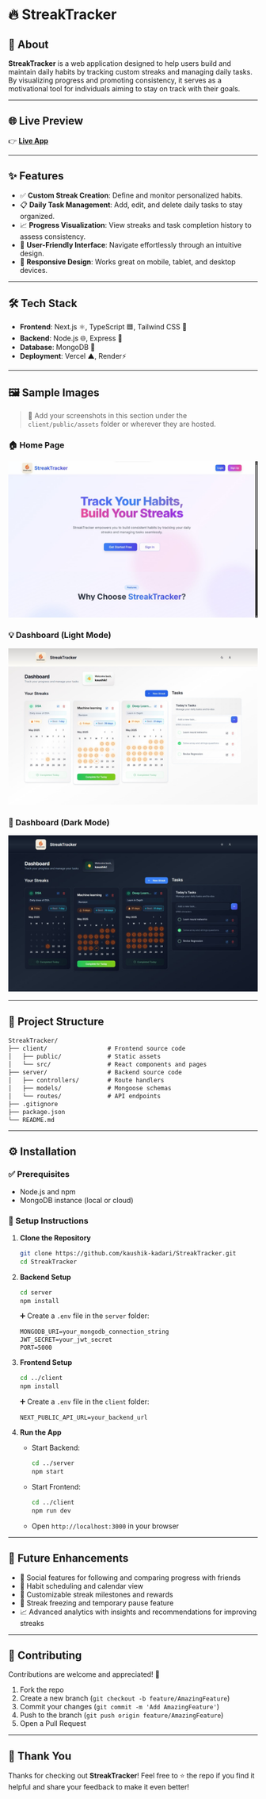 # 🔥 StreakTracker

## 📝 About

**StreakTracker** is a web application designed to help users build and maintain daily habits by tracking custom streaks and managing daily tasks. By visualizing progress and promoting consistency, it serves as a motivational tool for individuals aiming to stay on track with their goals.

---

## 🌐 Live Preview

👉 [**Live App**](https://streak-tracker-psi.vercel.app/)

---

## ✨ Features

* ✅ **Custom Streak Creation**: Define and monitor personalized habits.
* 📋 **Daily Task Management**: Add, edit, and delete daily tasks to stay organized.
* 📈 **Progress Visualization**: View streaks and task completion history to assess consistency.
* 🧭 **User-Friendly Interface**: Navigate effortlessly through an intuitive design.
* 📱 **Responsive Design**: Works great on mobile, tablet, and desktop devices.

---

## 🛠️ Tech Stack

* **Frontend**: Next.js ⚛️, TypeScript 🟦, Tailwind CSS 🎨
* **Backend**: Node.js 🌐, Express 🚂
* **Database**: MongoDB 🍃
* **Deployment**: Vercel ▲, Render⚡

---

## 🖼️ Sample Images

> 📸 Add your screenshots in this section under the `client/public/assets` folder or wherever they are hosted.

### 🏠 Home Page

![Home Page](client/public/assets/Homepage.jpg)

### 💡 Dashboard (Light Mode)

![Dashboard Light](client/public/assets/Dashboard-light.jpg)

### 🌙 Dashboard (Dark Mode)

![Dashboard Dark](client/public/assets/Dashboard-dark.jpg)

---

## 📁 Project Structure

```
StreakTracker/
├── client/                 # Frontend source code
│   ├── public/             # Static assets
│   └── src/                # React components and pages
├── server/                 # Backend source code
│   ├── controllers/        # Route handlers
│   ├── models/             # Mongoose schemas
│   └── routes/             # API endpoints
├── .gitignore
├── package.json
└── README.md
```

---

## ⚙️ Installation

### ✅ Prerequisites

* Node.js and npm
* MongoDB instance (local or cloud)

### 🚀 Setup Instructions

1. **Clone the Repository**

   ```bash
   git clone https://github.com/kaushik-kadari/StreakTracker.git
   cd StreakTracker
   ```

2. **Backend Setup**

   ```bash
   cd server
   npm install
   ```

   ➕ Create a `.env` file in the `server` folder:

   ```
   MONGODB_URI=your_mongodb_connection_string
   JWT_SECRET=your_jwt_secret
   PORT=5000
   ```

3. **Frontend Setup**

   ```bash
   cd ../client
   npm install
   ```

   ➕ Create a `.env` file in the `client` folder:

   ```
   NEXT_PUBLIC_API_URL=your_backend_url
   ```

4. **Run the App**

   * Start Backend:

     ```bash
     cd ../server
     npm start
     ```

   * Start Frontend:

     ```bash
     cd ../client
     npm run dev
     ```

   * Open `http://localhost:3000` in your browser

---

## 🚧 Future Enhancements

* 👥 Social features for following and comparing progress with friends
* 📆 Habit scheduling and calendar view
* 🎉 Customizable streak milestones and rewards
* 🚫 Streak freezing and temporary pause feature
* 📈 Advanced analytics with insights and recommendations for improving streaks

---

## 🤝 Contributing

Contributions are welcome and appreciated! 🙌

1. Fork the repo
2. Create a new branch (`git checkout -b feature/AmazingFeature`)
3. Commit your changes (`git commit -m 'Add AmazingFeature'`)
4. Push to the branch (`git push origin feature/AmazingFeature`)
5. Open a Pull Request

---

## 🙏 Thank You

Thanks for checking out **StreakTracker**!
Feel free to ⭐ the repo if you find it helpful and share your feedback to make it even better!
